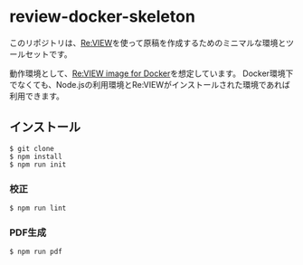 # review-docker-skeleton

このリポジトリは、[Re:VIEW](https://github.com/kmuto/review/)を使って原稿を作成するためのミニマルな環境とツールセットです。

動作環境として、[Re:VIEW image for Docker](https://github.com/vvakame/docker-review)を想定しています。
Docker環境下でなくても、Node.jsの利用環境とRe:VIEWがインストールされた環境であれば利用できます。

## インストール


```
$ git clone
$ npm install
$ npm run init 
```

### 校正

```
$ npm run lint
```

### PDF生成
```
$ npm run pdf
```
